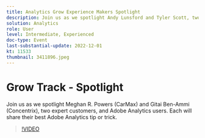 ```yaml
---
title: Analytics Grow Experience Makers Spotlight
description: Join us as we spotlight Andy Lunsford and Tyler Scott, two expert customers, and Adobe Analytics users. Each will share their best Adobe Analytics tip or trick. Their session is followed by an opportunity to ask questions live. You don't want to miss this.
solution: Analytics
role: User
level: Intermediate, Experienced
doc-type: Event
last-substantial-update: 2022-12-01
kt: 11533
thumbnail: 3411896.jpeg
---
```

# Grow Track - Spotlight  

Join us as we spotlight Meghan R. Powers (CarMax) and Gitai Ben-Ammi (Concentrix), two expert customers, and Adobe Analytics users. Each will share their best Adobe Analytics tip or trick.

>[!VIDEO](https://video.tv.adobe.com/v/3411896/?quality=12&learn=on)
